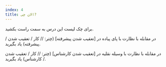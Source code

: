 ```yaml
---
index: 4
title: الان چی?
---
```

برای چک لیست این درس به سمت راست بکشید.

در مقابله با نظارت با پای پیاده در  [تعقیب شدن پیشرفته] (چتر: // کار / تعقیب شدن / پیشرفته) یاد بگیرید.

در مقابله با نظارت با وسیله نقلیه در [تعقیب شدن کارشناس] (چتر: // کار / تعقیب شدن / کارشناس) یاد بگیرید.